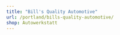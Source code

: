 ```yaml
---
title: "Bill's Quality Automotive"
url: /portland/bills-quality-automotive/
shop: Autowerkstatt
---
```

